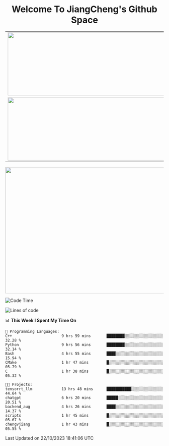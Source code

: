 <h1 align="center">Welcome To JiangCheng's Github Space</h1>

<table align="center" frame="void" rules="none" >
  <tr>
    <td>
      <div align="center"> <img height="200px" width="500px"  src="https://github-readme-stats.vercel.app/api?username=thisjiang&hide_title=true&hide_border=true&layout=compact&show_icons=trueline_height=21&text_color=000&icon_color=000&bg_color=0,ea6161,ffc64d,fffc4d,52fa5a&theme=graywhite" /> </div>
    </td>
    <td>
      <div align="center"> <img height="200px" width="500px" src="https://github-readme-stats.vercel.app/api/top-langs/?username=thisjiang&hide_title=true&hide_border=true&layout=compact&langs_count=6&text_color=000&icon_color=fff&bg_color=0,52fa5a,4dfcff,c64dff&theme=graywhite" /> </div>
    </td>
  </tr>
  <tr>
    <td>
      <div align="center"> <img height="200px" width="500px" src="https://github-readme-streak-stats.herokuapp.com/?user=thisjiang&hide_title=true&hide_border=true&layout=compact&langs_count=6" /> </div>
    </td>
    <td>
      <div align="center"> 
      <a href="https://github.com/" target="_blank"><img style="margin: 10px" src="https://profilinator.rishav.dev/skills-assets/git-scm-icon.svg" alt="Git" height="50" /></a>  
      <a href="https://www.linux.org/" target="_blank"><img style="margin: 10px" src="https://profilinator.rishav.dev/skills-assets/linux-original.svg" alt="Linux" height="50" /></a>  
      <a href="https://www.gnu.org/software/bash/" target="_blank"><img style="margin: 10px" src="https://profilinator.rishav.dev/skills-assets/gnu_bash-icon.svg" alt="Bash" height="50" /></a>  
      </div>
    </td>
  </tr>
</table>

<div align="center"> <img height="400px" width="1000px" src="https://github-readme-activity-graph.cyclic.app/graph?username=thisjiang&theme=react&hide_title=true&hide_border=true&layout=compact&langs_count=6" /> </div></td>

<!--START_SECTION:waka-->
![Code Time](http://img.shields.io/badge/Code%20Time-382%20hrs%2027%20mins-blue)

![Lines of code](https://img.shields.io/badge/From%20Hello%20World%20I%27ve%20Written-681.3%20thousand%20lines%20of%20code-blue)

📊 **This Week I Spent My Time On** 

```text
💬 Programming Languages: 
C++                      9 hrs 59 mins       ████████░░░░░░░░░░░░░░░░░   32.28 % 
Python                   9 hrs 56 mins       ████████░░░░░░░░░░░░░░░░░   32.14 % 
Bash                     4 hrs 55 mins       ████░░░░░░░░░░░░░░░░░░░░░   15.94 % 
CMake                    1 hr 47 mins        █░░░░░░░░░░░░░░░░░░░░░░░░   05.79 % 
C                        1 hr 38 mins        █░░░░░░░░░░░░░░░░░░░░░░░░   05.32 % 

🐱‍💻 Projects: 
tensorrt_llm             13 hrs 48 mins      ███████████░░░░░░░░░░░░░░   44.64 % 
chatgpt                  6 hrs 20 mins       █████░░░░░░░░░░░░░░░░░░░░   20.51 % 
backend_aug              4 hrs 26 mins       ████░░░░░░░░░░░░░░░░░░░░░   14.37 % 
scripts                  1 hr 45 mins        █░░░░░░░░░░░░░░░░░░░░░░░░   05.67 % 
chengvjiang              1 hr 43 mins        █░░░░░░░░░░░░░░░░░░░░░░░░   05.55 % 
```


 Last Updated on 22/10/2023 18:41:06 UTC
<!--END_SECTION:waka-->
